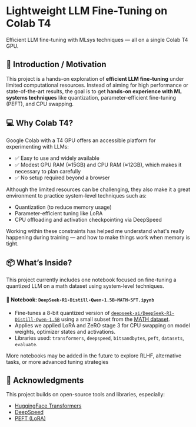 # Lightweight LLM Fine-Tuning on Colab T4
Efficient LLM fine-tuning with MLsys techniques — all on a single Colab T4 GPU.

## 🚀 Introduction / Motivation

This project is a hands-on exploration of **efficient LLM fine-tuning** under limited computational resources. Instead of aiming for high performance or state-of-the-art results, the goal is to get **hands-on experience with ML systems techniques** like quantization, parameter-efficient fine-tuning (PEFT), and CPU swapping.

## 💻 Why Colab T4?

Google Colab with a T4 GPU offers an accessible platform for experimenting with LLMs:

* ✅ Easy to use and widely available
* ✅ Modest GPU RAM (≈15GB) and CPU RAM (≈12GB), which makes it necessary to plan carefully
* ✅ No setup required beyond a browser

Although the limited resources can be challenging, they also make it a great environment to practice system-level techniques such as:

* Quantization (to reduce memory usage)
* Parameter-efficient tuning like LoRA
* CPU offloading and activation checkpointing via DeepSpeed

Working within these constraints has helped me understand what's really happening during training — and how to make things work when memory is tight.

## 📦 What’s Inside?

This project currently includes one notebook focused on fine-tuning a quantized LLM on a math dataset using system-level techniques.

#### 📝 Notebook: `DeepSeek-R1-Distill-Qwen-1.5B-MATH-SFT.ipynb`
* Fine-tunes a 8-bit quantized version of [`deepseek-ai/DeepSeek-R1-Distill-Qwen-1.5B`](https://huggingface.co/deepseek-ai/DeepSeek-R1-Distill-Qwen-1.5B) using a small subset from the [MATH dataset](https://huggingface.co/datasets/hendrycks/competition_math).
* Applies we applied LoRA and ZeRO stage 3 for CPU swapping on model weights, optimizer states and activations.
* Libraries used: `transformers`, `deepspeed`, `bitsandbytes`, `peft`, `datasets`, `evaluate`.

More notebooks may be added in the future to explore RLHF, alternative tasks, or more advanced tuning strategies

## 🙏 Acknowledgments

This project builds on open-source tools and libraries, especially:

* [HuggingFace Transformers](https://github.com/huggingface/transformers)
* [DeepSpeed](https://github.com/microsoft/DeepSpeed)
* [PEFT (LoRA)](https://github.com/huggingface/peft)
